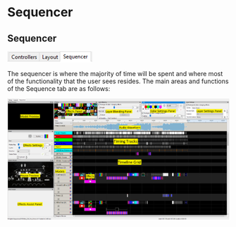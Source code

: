 # Sequencer

## Sequencer

![](<../../.gitbook/assets/image (116).png>)

The sequencer is where the majority of time will be spent and where most of the functionality that the user sees resides. The main areas and functions of the Sequence tab are as follows:

![](<../../.gitbook/assets/image (378).png>)

